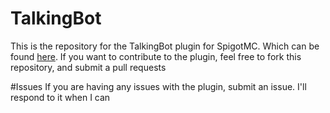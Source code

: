 # TalkingBot
This is the repository for the TalkingBot plugin for SpigotMC. Which can be found [here](https://www.spigotmc.org/resources/talkingbot-fully-customizable.23944/). If you want to contribute to the plugin, feel free to fork this repository, and submit a pull requests

#Issues
If you are having any issues with the plugin, submit an issue. I'll respond to it when I can

